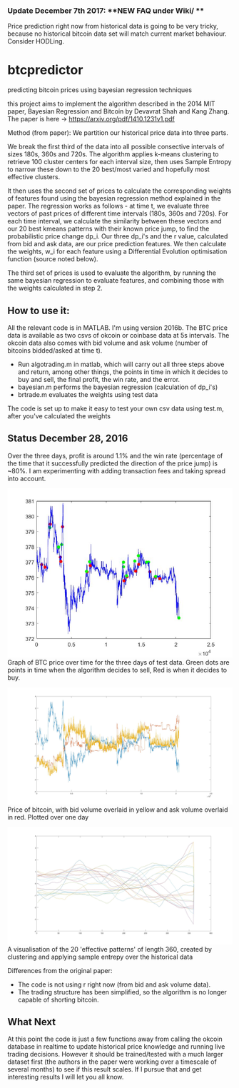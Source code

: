 ### Update December 7th 2017: **NEW FAQ under Wiki/ **
Price prediction right now from historical data is going to be very tricky, because no historical bitcoin data set will match current market behaviour. Consider HODLing. 

# btcpredictor

predicting bitcoin prices using bayesian regression techniques

this project aims to implement the algorithm described in the 2014 MIT paper, Bayesian Regression and Bitcoin 
by Devavrat Shah and Kang Zhang. The paper is here -> https://arxiv.org/pdf/1410.1231v1.pdf

Method (from paper):
We partition our historical price data into three parts. 

We break the first third of the data into all possible consective intervals of sizes 180s, 360s and 720s. The algorithm applies k-means clustering to retrieve 100 cluster centers for each interval size, then uses Sample Entropy to narrow these down to the 20 best/most varied and hopefully most effective clusters.

It then uses the second set of prices to calculate the corresponding weights of features found using the bayesian regression method explained in the paper. The regression works as follows - at time t, we evaluate three vectors of past prices of different time intervals (180s, 360s and 720s). For each time interval, we calculate the similarity between these vectors and our 20 best kmeans patterns with their known price jump, to find the probabilistic price change dp_i. Our three dp_i's and the r value, calculated from bid and ask data, are our price prediction features. We then calculate the weights, w_i for each feature using a Differential Evolution optimisation function (source noted below).

The third set of prices is used to evaluate the algorithm, by running the same bayesian regression to evaluate features, and combining those with the weights calculated in step 2. 

## How to use it: 
All the relevant code is in MATLAB. I'm using version 2016b. The BTC price data is available as two csvs of okcoin or coinbase data at 5s intervals. The okcoin data also comes with bid volume and ask volume (number of bitcoins bidded/asked at time t).

- Run algotrading.m in matlab, which will carry out all three steps above and return, among other things, the points in time in which it decides to buy and sell, the final profit, the win rate, and the error.
- bayesian.m performs the bayesian regression (calculation of dp_i's)
- brtrade.m evaluates the weights using test data

The code is set up to make it easy to test your own csv data using test.m, after you've calculated the weights

## Status December 28, 2016
Over the three days, profit is around 1.1% and the win rate (percentage of the time that it successfully predicted the direction of the price jump) is ~80%. I am experimenting with adding transaction fees and taking spread into account.

![buy-sell graph](buy-sell.png)
Graph of BTC price over time for the three days of test data. Green dots are points in time when the algorithm decides to sell, Red is when it decides to buy. 

![prices3 plotted with bid and ask volume](prices3_bidvolume.yellow_askvolume.red.jpg)
Price of bitcoin, with bid volume overlaid in yellow and ask volume overlaid in red. Plotted over one day 

![twenty_patterns](20_patterns_length_360.jpg)
A visualisation of the 20 'effective patterns' of length 360, created by clustering and applying sample entrepy over the historical data

Differences from the original paper:
- The code is not using r right now (from bid and ask volume data). 
- The trading structure has been simplified, so the algorithm is no longer capable of shorting bitcoin. 


## What Next
At this point the code is just a few functions away from calling the okcoin database in realtime to update historical price knowledge and running live trading decisions. However it should be trained/tested with a much larger dataset first (the authors in the paper were working over a timescale of several months) to see if this result scales. If I pursue that and get interesting results I will let you all know. 



